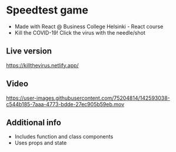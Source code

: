 # Speedtest game

- Made with React @ Business College Helsinki - React course
- Kill the COVID-19! Click the virus with the needle/shot

## Live version

https://killthevirus.netlify.app/

## Video

https://user-images.githubusercontent.com/75204814/142593038-c544b185-7aaa-4773-bdde-27ec905b59eb.mov

## Additional info

- Includes function and class components
- Uses props and state
